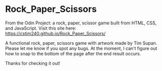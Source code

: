 # Rock_Paper_Scissors
From the Odin Project: a rock, paper, scissor game built from HTML, CSS, and JavaScript.
Visit this site here: https://cstim240.github.io/Rock_Paper_Scissors/

A functional rock, paper, scissors game with artwork made by Tim Supan. Please let me know if you spot any bugs. 
At the moment, I can't figure out how to snap to the bottom of the page after the end result occurs. 

Thanks for checking it out!
